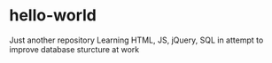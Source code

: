 # hello-world
Just another repository
Learning HTML, JS, jQuery, SQL in attempt to improve database sturcture at work

